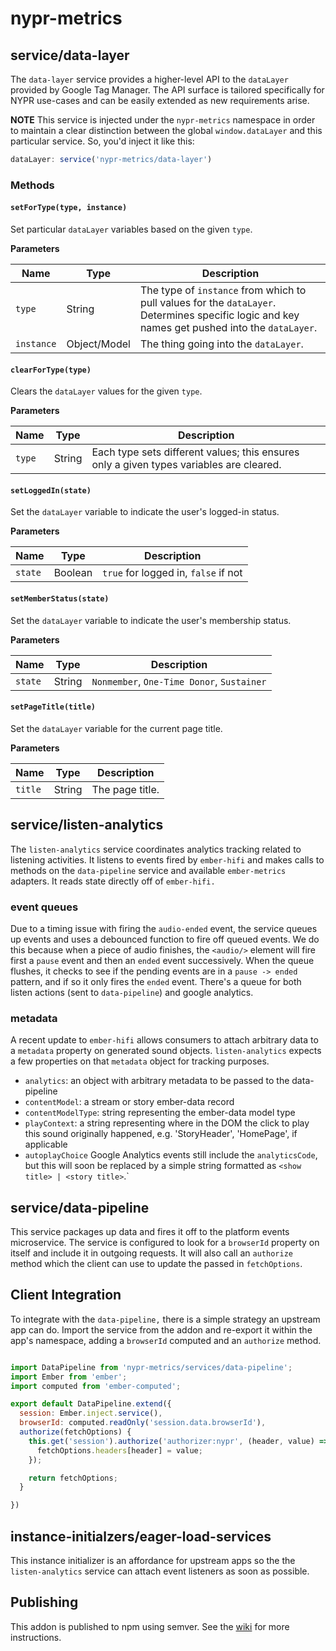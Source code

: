 # nypr-metrics

## service/data-layer
The `data-layer` service provides a higher-level API to the `dataLayer` provided by Google Tag Manager. The API surface is tailored specifically for NYPR use-cases and can be easily extended as new requirements arise.

**NOTE**
This service is injected under the `nypr-metrics` namespace in order to maintain a clear distinction between the global `window.dataLayer` and this particular service. So, you'd inject it like this:
```js
dataLayer: service('nypr-metrics/data-layer')
```

### Methods
#### `setForType(type, instance)`

Set particular `dataLayer` variables based on the given `type`.

**Parameters**

Name | Type | Description
--- | --- | ---
`type` | String | The type of `instance` from which to pull values for the `dataLayer`. Determines specific logic and key names get pushed into the `dataLayer`.
`instance` | Object/Model | The thing going into the `dataLayer`.


#### `clearForType(type)`

Clears the `dataLayer` values for the given `type`.

**Parameters**

Name | Type | Description
--- | --- | ---
`type` | String | Each type sets different values; this ensures only a given types variables are cleared.

#### `setLoggedIn(state)`

Set the `dataLayer` variable to indicate the user's logged-in status.

**Parameters**

Name | Type | Description
--- | --- | ---
`state` | Boolean | `true` for logged in, `false` if not

#### `setMemberStatus(state)`

Set the `dataLayer` variable to indicate the user's membership status.

**Parameters**

Name | Type | Description
--- | --- | ---
`state` | String | `Nonmember`, `One-Time Donor`, `Sustainer`

#### `setPageTitle(title)`

Set the `dataLayer` variable for the current page title.

**Parameters**

Name | Type | Description
--- | --- | ---
`title` | String | The page title.

## service/listen-analytics
The `listen-analytics` service coordinates analytics tracking related to listening activities.  It listens to events fired by `ember-hifi` and makes calls to methods on the `data-pipeline` service and available `ember-metrics` adapters. It reads state directly off of `ember-hifi.`

### event queues
Due to a timing issue with firing the `audio-ended` event, the service queues up events and uses a debounced function to fire off queued events. We do this because when a piece of audio finishes, the `<audio/>` element will fire first a `pause` event and then an `ended` event successively. When the queue flushes, it checks to see if the pending events are in a `pause -> ended` pattern, and if so it only fires the `ended` event. There's a queue for both listen actions (sent to `data-pipeline`) and google analytics.

### metadata
A recent update to `ember-hifi` allows consumers to attach arbitrary data to a `metadata` property on generated sound objects. `listen-analytics` expects a few properties on that `metadata` object for tracking purposes.
* `analytics`: an object with arbitrary metadata to be passed to the data-pipeline
* `contentModel`: a stream or story ember-data record
* `contentModelType`: string representing the ember-data model type
* `playContext`: a string representing where in the DOM the click to play this sound originally happened, e.g. 'StoryHeader', 'HomePage', if applicable
* `autoplayChoice`
Google Analytics events still include the `analyticsCode`, but this will soon be replaced by a simple string formatted as `<show title> | <story title>`.`

## service/data-pipeline
This service packages up data and fires it off to the platform events microservice. The service is configured to look for a `browserId` property on itself and include it in outgoing requests. It will also call an `authorize` method which the client can use to update the passed in `fetchOptions`. 

## Client Integration

To integrate with the `data-pipeline,` there is a simple strategy an upstream app can do. Import the service from the addon and re-export it within the app's namespace, adding a `browserId` computed and an `authorize` method.


```javascript

import DataPipeline from 'nypr-metrics/services/data-pipeline';
import Ember from 'ember';
import computed from 'ember-computed';

export default DataPipeline.extend({
  session: Ember.inject.service(),
  browserId: computed.readOnly('session.data.browserId'),
  authorize(fetchOptions) {
    this.get('session').authorize('authorizer:nypr', (header, value) => {
      fetchOptions.headers[header] = value;
    });

    return fetchOptions;
  }

})
```

## instance-initialzers/eager-load-services

This instance initializer is an affordance for upstream apps so the the `listen-analytics` service can attach event listeners as soon as possible.

## Publishing

This addon is published to npm using semver. See the [wiki](https://wiki2.wnyc.org/index.php?title=WebClient:Developer_Guide) for more instructions.
